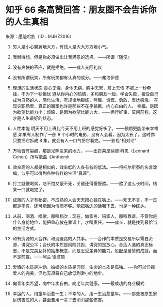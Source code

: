 # 知乎 66 条高赞回答：朋友圈不会告诉你的人生真相

来源：墨迹哈族（ID：MJHZ2016）

1. 穷人是小心翼翼地大方，有钱人是大大方方地小气。
2. 我懒得想，但是你必须做出让我满意的选择。——所谓『随便』

3. 没有爽快的答应，就是拒绝。——成人交际礼仪
4.  没有所谓玩笑，所有玩笑都有认真的成分。——弗洛伊德

5. 理想的生活状态
   良心无愧，身体无病，胸中无累，肩上无债
   不被上一秒牵挂，不为下一秒担忧
   遵从你内心的热情，多和朋友一起，学会失败，接受自己成为自然的人，简化生活，有规律地锻炼、睡眠、慷慨、勇敢、表达感激。
   在现实职场里，真正的赢家也许是那些不在乎输赢、内心自由的人。
   幸福，是因为欲望比能力小；烦恼，是因为欲望比能力大。——但行好事，莫问前程，这才是人生最好的状态。

6. 人性本能
   明天不用上班比今天不用上班的感觉好多了。——预期更能带来幸福感
   如果有人制作了一部 8 个小时的电影，没有人会看，因为太长了。这时你只要把它拆成 8 集，就会有人一口气把它看完。——影视"相对论"

7.  万物皆有裂痕，那是光照进来的地方。——出自莱昂纳德·科恩（Leonard Cohen）所写歌曲《Anthem》

8.  效率高的人都是相似的，效率低的人各有各的低法。——将托尔斯泰的名言改编，似乎可以得到各种各样的生活"真谛"。

9.  打工就像喝粥，吃不饱又饿不死，关键还得慢慢熬。——熬了这么长时间，结果一口就喝完了。

10. 成熟的人才有秘密，不成熟的人会天天把心挂在嘴上。——知无不言，不一定都是率真，还可能因为情商不够。能把嘴边的话咽下去，也是一种练达。

11. 从前，喝酒、唱歌，那叫档次；现在，做家务、陪家人，那叫靠谱。不管你是什么身份地位，能把重心放在靠谱上，才叫责任。——成长，就是找到最恰当的生活方式。

12. 和有资源的人合作，和没退路的人共事。——合作的本质是交易所以需要资源，讲究公平；合伙的本质是风险共担，讲究的是放心。合适人选的真正标志，不是完美互补的抽象概念，而是忍受差异的能力。般配是爱情的成就，而不是前提。——阿兰·德波顿

13. 爱情的本质是冲动，婚姻的本质是习惯，生命的本质是孤独。-—你可以仰视爱人的完美，但也无须将自己放低到渺小的地步。

14. 向青年卖希望，向中年卖自由，向老年卖健康。——最成功的商业模式

15. 幸运的人，用童年治愈一生；不幸的人，用一生治愈童年。——那些被原生家庭伤害过的人，甚至要用一辈子去消弭那些伤害。